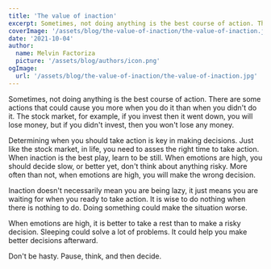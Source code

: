 ```yaml
---
title: 'The value of inaction'
excerpt: Sometimes, not doing anything is the best course of action. There are some actions that could cause you more when you do it than when you didn't do it.
coverImage: '/assets/blog/the-value-of-inaction/the-value-of-inaction.jpg'
date: '2021-10-04'
author:
  name: Melvin Factoriza
  picture: '/assets/blog/authors/icon.png'
ogImage:
  url: '/assets/blog/the-value-of-inaction/the-value-of-inaction.jpg'
---
```


Sometimes, not doing anything is the best course of action. There are some actions that could cause you more when you do it than when you didn't do it. The stock market, for example, if you invest then it went down, you will lose money, but if you didn't invest, then you won't lose any money.

Determining when you should take action is key in making decisions. Just like the stock market, in life, you need to asses the right time to take action. When inaction is the best play, learn to be still. When emotions are high, you should decide slow, or better yet, don't think about anything risky. More often than not, when emotions are high, you will make the wrong decision. 

Inaction doesn't necessarily mean you are being lazy, it just means you are waiting for when you ready to take action. It is wise to do nothing when there is nothing to do. Doing something could make the situation worse. 

When emotions are high, it is better to take a rest than to make a risky decision. Sleeping could solve a lot of problems. It could help you make better decisions afterward.

Don't be hasty. Pause, think, and then decide. 